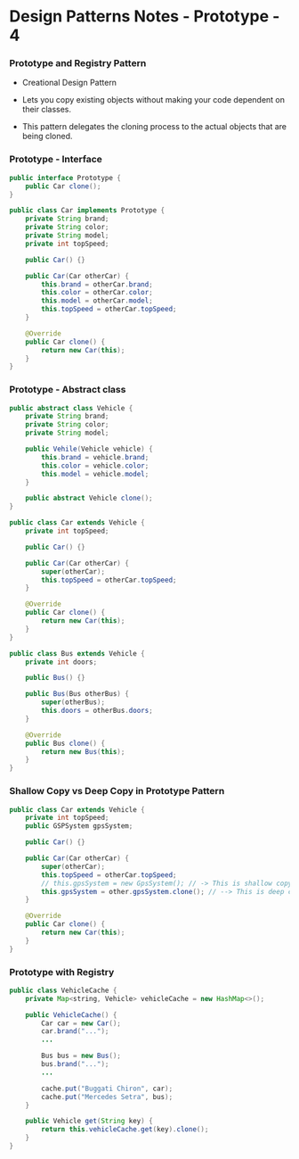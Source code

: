 # Design Patterns Notes - Prototype - 4

### Prototype and Registry Pattern

- Creational Design Pattern

- Lets you copy existing objects without making your code dependent on their classes.

- This pattern delegates the cloning process to the actual objects that are being cloned.

### Prototype - Interface

```java
public interface Prototype {
    public Car clone();
}

public class Car implements Prototype {
    private String brand;
    private String color;
    private String model;
    private int topSpeed;

    public Car() {}

    public Car(Car otherCar) {
        this.brand = otherCar.brand;
        this.color = otherCar.color;
        this.model = otherCar.model;
        this.topSpeed = otherCar.topSpeed;
    }

    @Override
    public Car clone() {
        return new Car(this);
    }
}
```

### Prototype - Abstract class

```java
public abstract class Vehicle {
    private String brand;
    private String color;
    private String model;

    public Vehile(Vehicle vehicle) {
        this.brand = vehicle.brand;
        this.color = vehicle.color;
        this.model = vehicle.model;
    }

    public abstract Vehicle clone();
}

public class Car extends Vehicle {
    private int topSpeed;

    public Car() {}

    public Car(Car otherCar) {
        super(otherCar);
        this.topSpeed = otherCar.topSpeed;
    }

    @Override
    public Car clone() {
        return new Car(this);
    }
}

public class Bus extends Vehicle {
    private int doors;

    public Bus() {}

    public Bus(Bus otherBus) {
        super(otherBus);
        this.doors = otherBus.doors;
    }

    @Override
    public Bus clone() {
        return new Bus(this);
    }
}
```

### Shallow Copy vs Deep Copy in Prototype Pattern

```java
public class Car extends Vehicle {
    private int topSpeed;
    public GSPSystem gpsSystem;

    public Car() {}

    public Car(Car otherCar) {
        super(otherCar);
        this.topSpeed = otherCar.topSpeed;
        // this.gpsSystem = new GpsSystem(); // -> This is shallow copy
        this.gpsSystem = other.gpsSystem.clone(); // --> This is deep copy
    }

    @Override
    public Car clone() {
        return new Car(this);
    }
}
```

### Prototype with Registry

```java
public class VehicleCache {
    private Map<string, Vehicle> vehicleCache = new HashMap<>();

    public VehicleCache() {
        Car car = new Car();
        car.brand("...");
        ...

        Bus bus = new Bus();
        bus.brand("...");
        ...

        cache.put("Buggati Chiron", car);
        cache.put("Mercedes Setra", bus);
    }

    public Vehicle get(String key) {
        return this.vehicleCache.get(key).clone();
    }
}
```
